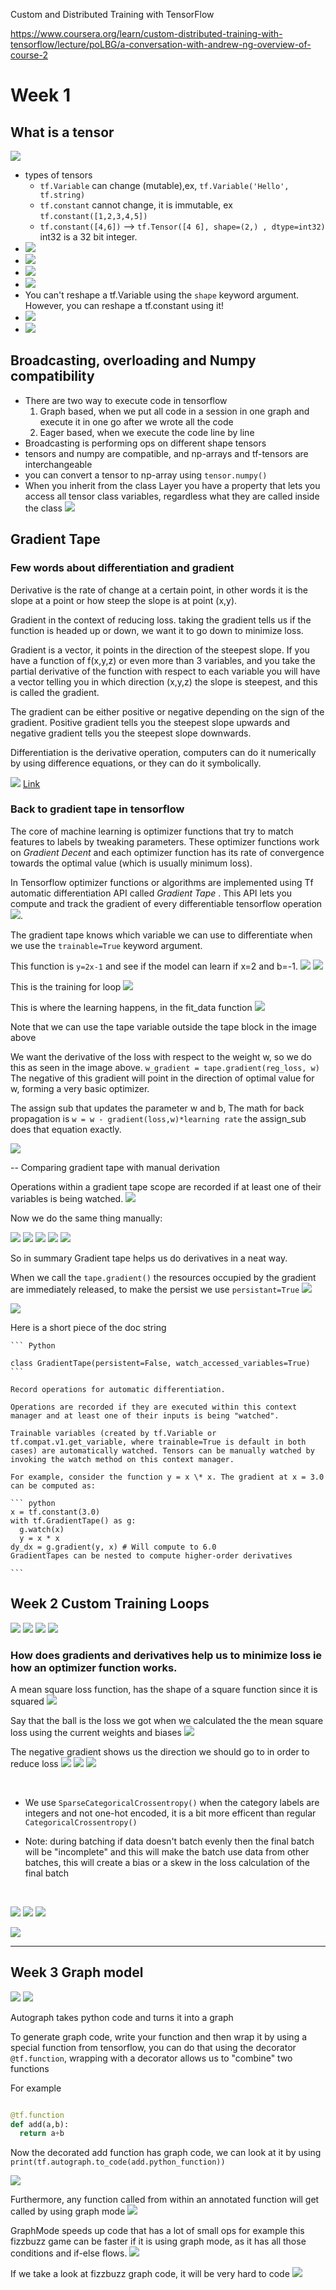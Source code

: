 Custom and Distributed Training with TensorFlow

https://www.coursera.org/learn/custom-distributed-training-with-tensorflow/lecture/poLBG/a-conversation-with-andrew-ng-overview-of-course-2

<style>
img{
  max-width: 80%;
}
</style>

#  Week 1
##  What is a tensor

![](screenshots/2021-11-14-13-31-02.png)

- types of tensors
  - `tf.Variable` can change (mutable),ex, `tf.Variable('Hello', tf.string)`
  - `tf.constant` cannot change, it is immutable, ex `tf.constant([1,2,3,4,5])`
  - `tf.constant([4,6])` --> `tf.Tensor([4 6], shape=(2,) , dtype=int32)` int32 is a 32 bit integer.
- ![](screenshots/2021-11-14-14-47-17.png)
- ![](screenshots/2021-11-14-14-49-03.png)
- ![](screenshots/2021-11-14-14-52-20.png)
- ![](screenshots/2021-11-14-14-52-57.png)
- You can't reshape a tf.Variable using the `shape` keyword argument. However, you can reshape a tf.constant using it!
- ![](screenshots/2021-11-14-14-54-29.png)
- ![](screenshots/2021-11-14-14-57-22.png)

## Broadcasting, overloading and Numpy compatibility

- There are two way to execute code in tensorflow
  1. Graph based, when we put all code in a session in one graph and execute it in one go after we wrote all the code
  2. Eager based, when we execute the code line by line
- Broadcasting is performing ops on different shape tensors 
- tensors and numpy are compatible, and np-arrays and tf-tensors are interchangeable
- you can convert a tensor to np-array using `tensor.numpy()`
- When you inherit from the class Layer you have a property that lets you access all tensor class variables, regardless what they are called inside the class ![](screenshots/2021-11-16-04-43-15.png)


## Gradient Tape



### Few words about differentiation and gradient

Derivative is the rate of change at a certain point, in other words it is the slope at a point or how steep the slope is at point (x,y).


Gradient in the context of reducing loss. taking the gradient tells us if the function is headed up or down, we want it to go down to minimize loss.

Gradient is a vector, it points in the direction of the steepest slope. If you have a function of f(x,y,z) or even more than 3 variables, and you take the partial derivative of the function with respect to each variable you will have a vector telling you in which direction (x,y,z) the slope is steepest, and this is called the gradient.

The gradient can be either positive or negative depending on the sign of the gradient. Positive gradient tells you the steepest slope upwards and negative gradient tells you the steepest slope downwards.

Differentiation is the derivative operation, computers can do it numerically by using difference equations, or they can do it symbolically.

![](screenshots/2021-11-17-08-02-12.png) 
[Link](https://www.quora.com/What-is-the-difference-between-a-gradient-and-a-derivative)


### Back to gradient tape in tensorflow

The core of machine learning is optimizer functions that try to match features to labels by tweaking parameters. These optimizer functions work on _Gradient Decent_ and each optimizer function has its rate of convergence towards the optimal value (which is usually minimum loss).

In Tensorflow optimizer functions or algorithms are implemented using Tf automatic differentiation API called _Gradient Tape_ . This API lets you compute and track the gradient of every differentiable tensorflow operation
![](screenshots/2021-11-17-07-44-59.png).

The gradient tape knows which variable we can use to differentiate when we use the `trainable=True` keyword argument.

This function is `y=2x-1` and see if the model can learn if x=2 and b=-1.
![](screenshots/2021-11-17-08-06-13.png)
![](screenshots/2021-11-17-08-08-23.png)


This is the training for loop
![](screenshots/2021-11-17-08-09-45.png)


This is where the learning happens, in the fit_data function
![](screenshots/2021-11-17-08-12-51.png)

Note that we can use the tape variable outside the tape block in the image above

We want the derivative of the loss with respect to the weight w, so we do this as seen in the image above.
`w_gradient = tape.gradient(reg_loss, w)`
The negative of this gradient will point in the direction of optimal value for w, forming a very basic optimizer.

The assign sub that updates the parameter w and b, 
The math for back propagation is `w = w - gradient(loss,w)*learning rate` 
the assign_sub does that equation exactly.

![](screenshots/2021-11-23-19-38-13.png)


-- Comparing gradient tape with manual derivation


Operations within a gradient tape scope are recorded if at least one of their variables is being watched.
![](screenshots/2021-11-23-19-43-24.png)


Now we do the same thing manually:

![](screenshots/2021-11-23-19-47-07.png)
![](screenshots/2021-11-23-19-46-19.png)
![](screenshots/2021-11-23-19-48-04.png)
![](screenshots/2021-11-23-19-48-59.png)
![](screenshots/2021-11-23-19-49-24.png)


So in summary Gradient tape helps us do derivatives in a neat way.



When we call the `tape.gradient()` the resources occupied by the gradient are immediately released, to make the persist we use `persistant=True`
![](screenshots/2021-11-23-19-51-24.png)

![](screenshots/2021-11-23-19-53-18.png)


Here is a short piece of the doc string 

    ``` Python

    class GradientTape(persistent=False, watch_accessed_variables=True)
    ```

    Record operations for automatic differentiation.

    Operations are recorded if they are executed within this context manager and at least one of their inputs is being "watched".

    Trainable variables (created by tf.Variable or tf.compat.v1.get_variable, where trainable=True is default in both cases) are automatically watched. Tensors can be manually watched by invoking the watch method on this context manager.

    For example, consider the function y = x \* x. The gradient at x = 3.0 can be computed as:

    ``` python
    x = tf.constant(3.0)
    with tf.GradientTape() as g:
      g.watch(x)
      y = x * x
    dy_dx = g.gradient(y, x) # Will compute to 6.0
    GradientTapes can be nested to compute higher-order derivatives

    ```


## Week 2 Custom Training Loops

![](screenshots/2021-11-25-04-24-42.png)
![](screenshots/2021-11-25-04-23-11.png)
![](screenshots/2021-11-25-04-33-29.png)
![](screenshots/2021-11-25-04-34-19.png)

### How does gradients and derivatives help us to minimize loss ie how an optimizer function works.

A mean square loss function, has the shape of a square function since it is squared
![](screenshots/2021-11-25-04-37-14.png)

Say that the ball is the loss we got when we calculated the the mean square loss using the current weights and biases ![](screenshots/2021-11-25-04-38-38.png)

The negative gradient shows us the direction we should go to in order to reduce loss
![](screenshots/2021-11-25-04-42-47.png)
![](screenshots/2021-11-25-04-48-26.png)
![](screenshots/2021-11-25-04-49-57.png)



<br>


- We use `SparseCategoricalCrossentropy()` when the category labels are integers and not one-hot encoded, it is a bit more efficent than regular `CategoricalCrossentropy()`

- Note: during batching if data doesn't batch evenly then the final batch will be "incomplete" and this will make the batch use data from other batches, this will create a bias or a skew in the loss calculation of the final batch

<br>

![](screenshots/2021-11-28-16-57-02.png)
![](screenshots/2021-11-28-17-01-42.png)
![](screenshots/2021-11-28-17-27-33.png)

![](screenshots/2021-11-29-01-27-07.png)

---

## Week 3 Graph model

![](screenshots/2021-12-02-03-24-10.png)
![](screenshots/2021-12-02-03-26-18.png)

Autograph takes python code and turns it into a graph

To generate graph code, write your function and then wrap it by using a special function from tensorflow,
you can do that using the decorator `@tf.function`, wrapping with a decorator allows us to "combine" two functions

For example 

``` python

@tf.function
def add(a,b):
  return a+b

```

Now the decorated add function has graph code, we can look at it by using
`print(tf.autograph.to_code(add.python_function))`


![](screenshots/2021-12-04-05-50-20.png)

Furthermore, any function called from within an annotated function will get called by using graph mode
![](screenshots/2021-12-04-05-51-55.png)


GraphMode speeds up code that has a lot of small ops for example this fizzbuzz game can be faster if it is using graph mode, as it has all those conditions and if-else flows.
![](screenshots/2021-12-04-05-55-35.png)


If we take a look at fizzbuzz graph code, it will be very hard to code
![](screenshots/2021-12-04-05-57-03.png)
